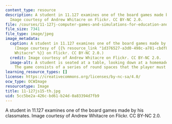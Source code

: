 ```yaml
---
content_type: resource
description: A student in 11.127 examines one of the board games made by his classmates.
  Image courtesy of Andrew Whitacre on Flickr. CC BY-NC 2.0.
file: /courses/11-127j-computer-games-and-simulations-for-education-and-exploration-spring-2015/5cc5be2a426cbd61b24d0a83394d7fb9_11-127js15-th.jpg
file_size: 7341
file_type: image/jpeg
image_metadata:
  caption: A student in 11.127 examines one of the board games made by his classmates.
    (Image courtesy of {{% resource_link "1d376527-a3d0-498c-a781-cbdf833c42cd" "Andrew
    Whitacre" %}} on Flickr. CC BY-NC 2.0.)
  credit: Image courtesy of Andrew Whitacre on Flickr. CC BY-NC 2.0.
  image-alt: A student is seated at a table, looking down at a homemade board game.
    The game consists of a series of round spaces that the player must move through.
learning_resource_types: []
license: https://creativecommons.org/licenses/by-nc-sa/4.0/
ocw_type: OCWImage
resourcetype: Image
title: 11-127js15-th.jpg
uid: 5cc5be2a-426c-bd61-b24d-0a83394d7fb9
---
```

A student in 11.127 examines one of the board games made by his classmates. Image courtesy of Andrew Whitacre on Flickr. CC BY-NC 2.0.